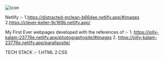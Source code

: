 ![icon](https://user-images.githubusercontent.com/44155019/132555246-8d448565-f8b5-48ad-aec9-752172414416.png)   




Netlify :-
     1.https://distracted-mclean-b66dee.netlify.app/#images            
     2.https://clever-keller-9c169b.netlify.app/

My First Ever webpages developed with the references of :- 
     1. https://jolly-kalam-23776e.netlify.app/photographysite/#images
     2. https://jolly-kalam-23776e.netlify.app/parallaxsite/
 
TECH STACK :- 
 1.HTML
 2.CSS






 

